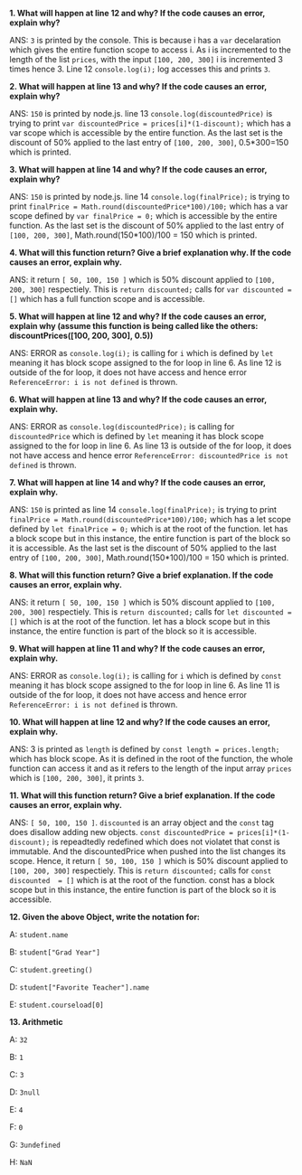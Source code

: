**1. What will happen at line 12 and why? If the code causes an error, explain why?**

ANS: `3` is printed by the console. This is because i has a `var` decelaration which gives the entire function scope to access i. As i is incremented to the length of the list `prices`, with the input `[100, 200, 300]` i is incremented 3 times hence 3. Line 12 `console.log(i);` log accesses this and prints `3`. 

**2. What will happen at line 13 and why? If the code causes an error, explain why?**

ANS: `150` is printed by node.js. line 13 `console.log(discountedPrice)` is trying to print `var discountedPrice = prices[i]*(1-discount);` which has a var scope which is accessible by the entire function. As the last set is the discount of 50% applied to the last entry of `[100, 200, 300]`, 0.5*300=150 which is printed.

**3. What will happen at line 14 and why? If the code causes an error, explain why?**

ANS: `150` is printed by node.js. line 14 `console.log(finalPrice);` is trying to print `finalPrice = Math.round(discountedPrice*100)/100;` which has a var scope defined by `var finalPrice = 0;` which is accessible by the entire function. As the last set is the discount of 50% applied to the last entry of `[100, 200, 300]`, Math.round(150*100)/100 = 150 which is printed.

**4. What will this function return? Give a brief explanation why. If the code causes an error, explain why.**

ANS: it return `[ 50, 100, 150 ]` which is 50% discount applied to `[100, 200, 300]` respectiely. This is `return discounted;` calls for `var discounted
 = []` which has a full function scope and is accessible.
 
**5. What will happen at line 12 and why?  If the code causes an error, explain why (assume this function is being called like the others: discountPrices([100, 200, 300], 0.5))**

ANS: ERROR as `console.log(i);` is calling for `i` which is defined by `let` meaning it has block scope assigned to the for loop in line 6. As line 12 is outside of the for loop, it does not have access and hence  error `ReferenceError: i is not defined` is thrown.

**6.  What will happen at line 13 and why? If the code causes an error, explain why.**

ANS: ERROR as `console.log(discountedPrice);` is calling for `discountedPrice` which is defined by `let` meaning it has block scope assigned to the for loop in line 6. As line 13 is outside of the for loop, it does not have access and hence error `ReferenceError: discountedPrice is not defined` is thrown.

**7. What will happen at line 14 and why? If the code causes an error, explain why.**

ANS: `150` is printed as line 14 `console.log(finalPrice);` is trying to print `finalPrice = Math.round(discountedPrice*100)/100;` which has a let scope defined by `let finalPrice = 0;` which is at the root of the function. let has a block scope but in this instance, the entire function is part of the block so it is accessible. As the last set is the discount of 50% applied to the last entry of `[100, 200, 300]`, Math.round(150*100)/100 = 150 which is printed.


**8. What will this function return? Give a brief explanation. If the code causes an error, explain why.**

ANS: it return `[ 50, 100, 150 ]` which is 50% discount applied to `[100, 200, 300]` respectiely. This is `return discounted;` calls for `let discounted
 = []`  which is at the root of the function. let has a block scope but in this instance, the entire function is part of the block so it is accessible. 

**9. What will happen at line 11 and why? If the code causes an error, explain why.**

ANS: ERROR as `console.log(i);` is calling for `i` which is defined by `const` meaning it has block scope assigned to the for loop in line 6. As line 11 is outside of the for loop, it does not have access and hence  error `ReferenceError: i is not defined` is thrown.

**10. What will happen at line 12 and why? If the code causes an error, explain why.**

ANS: 3 is printed as `length` is defined by `const length = prices.length;` which has block scope. As it is defined in the root of the function, the whole function can access it and as it refers to the length of the input array `prices` which is `[100, 200, 300]`, it prints `3`.

**11. What will this function return? Give a brief explanation. If the code causes an error, explain why.**

ANS: `[ 50, 100, 150 ]`. `discounted` is an array object and the `const` tag does disallow adding new objects. `const discountedPrice = prices[i]*(1-discount);` is repeadtedly redefined which does not violatet that const is immutable. And the discountedPrice when pushed into the list changes its scope. Hence, it return `[ 50, 100, 150 ]` which is 50% discount applied to `[100, 200, 300]` respectiely. This is `return discounted;` calls for `const discounted  = []`  which is at the root of the function. const has a block scope but in this instance, the entire function is part of the block so it is accessible.

**12. Given the above Object, write the notation for:**

A: `student.name`

B: `student["Grad Year"]`

C: `student.greeting()`

D: `student["Favorite Teacher"].name`

E: `student.courseload[0]`

**13. Arithmetic**

A: `32`

B: `1`

C: `3`

D: `3null`

E: `4`

F: `0`

G: `3undefined`

H: `NaN`


